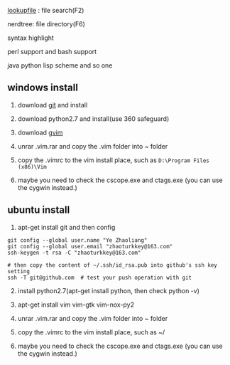 [lookupfile][1] : file search(F2)

nerdtree: file directory(F6)

syntax highlight 

perl support and bash support

java  python lisp scheme and so one


## windows install

1. download [git][2] and install

2. download python2.7 and install(use 360 safeguard)

3. download [gvim][3]

4. unrar .vim.rar and copy the .vim folder into ~ folder

5. copy the .vimrc to the vim install place, such as `D:\Program Files (x86)\Vim`

6. maybe you need to check the cscope.exe and ctags.exe (you can use the cygwin instead.)


## ubuntu install

1. apt-get install git 
   and then config
```
git config --global user.name "Ye Zhaoliang"
git config --global user.email "zhaoturkkey@163.com"
ssh-keygen -t rsa -C "zhaoturkkey@163.com" 

# then copy the content of ~/.ssh/id_rsa.pub into github's ssh key setting
ssh -T git@github.com  # test your push operation with git
```

2. install python2.7(apt-get install python, then check python -v)

3. apt-get install vim vim-gtk vim-nox-py2

4. unrar .vim.rar and copy the .vim folder into ~ folder

5. copy the .vimrc to the vim install place, such as ~/

6. maybe you need to check the cscope.exe and ctags.exe (you can use the cygwin instead.)


[1]:http://easwy.com/blog/archives/advanced-vim-skills-lookupfile-plugin/ 
[2]:https://git-scm.com/ 
[3]:http://www.vim.org/download.php 
